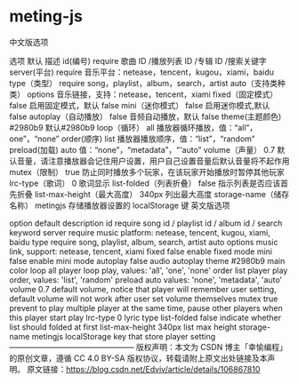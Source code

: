 # meting-js

中文版选项

选项 默认 描述
id(编号) require 歌曲 ID /播放列表 ID /专辑 ID /搜索关键字
server(平台) require 音乐平台：netease，tencent，kugou，xiami，baidu
type（类型） require song，playlist，album，search，artist
auto（支持类种 类） options 音乐链接，支持：netease，tencent，xiami
fixed（固定模式） false 启用固定模式，默认 false
mini（迷你模式） false 启用迷你模式,默认 false
autoplay（自动播放） false 音频自动播放，默认 false
theme(主题颜色) #2980b9 默认#2980b9
loop（循环） all 播放器循环播放，值：“all”，one”，“none”
order(顺序) list 播放器播放顺序，值：“list”，“random”
preload(加载) auto 值：“none”，“metadata”，“'auto”
volume（声量） 0.7 默认音量，请注意播放器会记住用户设置，用户自己设置音量后默认音量将不起作用
mutex（限制） true 防止同时播放多个玩家，在该玩家开始播放时暂停其他玩家
lrc-type（歌词） 0 歌词显示
list-folded（列表折叠） false 指示列表是否应该首先折叠
list-max-height（最大高度） 340px 列出最大高度
storage-name（储存名称） metingjs 存储播放器设置的 localStorage 键
英文版选项

option default description
id require song id / playlist id / album id / search keyword
server require music platform: netease, tencent, kugou, xiami, baidu
type require song, playlist, album, search, artist
auto options music link, support: netease, tencent, xiami
fixed false enable fixed mode
mini false enable mini mode
autoplay false audio autoplay
theme #2980b9 main color
loop all player loop play, values: 'all', 'one', 'none'
order list player play order, values: 'list', 'random'
preload auto values: 'none', 'metadata', 'auto'
volume 0.7 default volume, notice that player will remember user setting, default volume will not work after user set volume themselves
mutex true prevent to play multiple player at the same time, pause other players when this player start play
lrc-type 0 lyric type
list-folded false indicate whether list should folded at first
list-max-height 340px list max height
storage-name metingjs localStorage key that store player setting
————————————————
版权声明：本文为 CSDN 博主「幸愉编程」的原创文章，遵循 CC 4.0 BY-SA 版权协议，转载请附上原文出处链接及本声明。
原文链接：https://blog.csdn.net/Edviv/article/details/106867810
